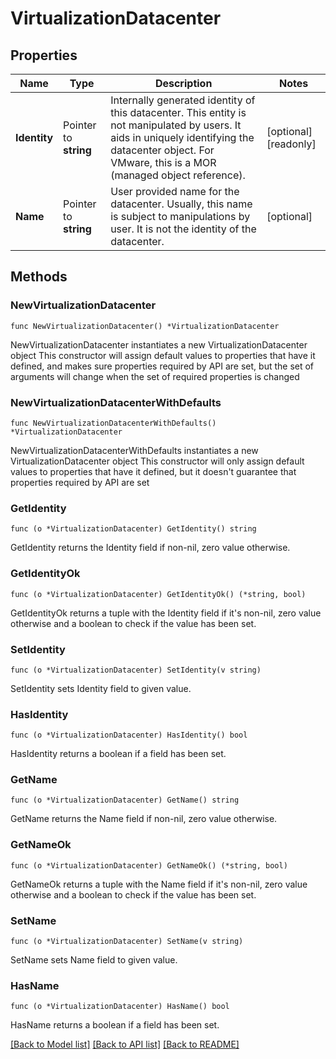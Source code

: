 # VirtualizationDatacenter

## Properties

Name | Type | Description | Notes
------------ | ------------- | ------------- | -------------
**Identity** | Pointer to **string** | Internally generated identity of this datacenter. This entity is not manipulated by users. It aids in uniquely identifying the datacenter object. For VMware, this is a MOR (managed object reference). | [optional] [readonly] 
**Name** | Pointer to **string** | User provided name for the datacenter. Usually, this name is subject to manipulations by user. It is not the identity of the datacenter. | [optional] 

## Methods

### NewVirtualizationDatacenter

`func NewVirtualizationDatacenter() *VirtualizationDatacenter`

NewVirtualizationDatacenter instantiates a new VirtualizationDatacenter object
This constructor will assign default values to properties that have it defined,
and makes sure properties required by API are set, but the set of arguments
will change when the set of required properties is changed

### NewVirtualizationDatacenterWithDefaults

`func NewVirtualizationDatacenterWithDefaults() *VirtualizationDatacenter`

NewVirtualizationDatacenterWithDefaults instantiates a new VirtualizationDatacenter object
This constructor will only assign default values to properties that have it defined,
but it doesn't guarantee that properties required by API are set

### GetIdentity

`func (o *VirtualizationDatacenter) GetIdentity() string`

GetIdentity returns the Identity field if non-nil, zero value otherwise.

### GetIdentityOk

`func (o *VirtualizationDatacenter) GetIdentityOk() (*string, bool)`

GetIdentityOk returns a tuple with the Identity field if it's non-nil, zero value otherwise
and a boolean to check if the value has been set.

### SetIdentity

`func (o *VirtualizationDatacenter) SetIdentity(v string)`

SetIdentity sets Identity field to given value.

### HasIdentity

`func (o *VirtualizationDatacenter) HasIdentity() bool`

HasIdentity returns a boolean if a field has been set.

### GetName

`func (o *VirtualizationDatacenter) GetName() string`

GetName returns the Name field if non-nil, zero value otherwise.

### GetNameOk

`func (o *VirtualizationDatacenter) GetNameOk() (*string, bool)`

GetNameOk returns a tuple with the Name field if it's non-nil, zero value otherwise
and a boolean to check if the value has been set.

### SetName

`func (o *VirtualizationDatacenter) SetName(v string)`

SetName sets Name field to given value.

### HasName

`func (o *VirtualizationDatacenter) HasName() bool`

HasName returns a boolean if a field has been set.


[[Back to Model list]](../README.md#documentation-for-models) [[Back to API list]](../README.md#documentation-for-api-endpoints) [[Back to README]](../README.md)


